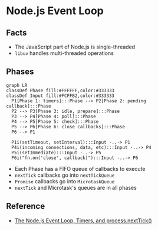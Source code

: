# Node.js Event Loop

## Facts

- The JavaScript part of Node.js is single-threaded
- `libuv` handles multi-threaded operations

## Phases

```mermaid
graph LR
classDef Phase fill:#FFFFFF,color:#333333
classDef Input fill:#FCFFB2,color:#333333
  P1[Phase 1: timers]:::Phase --> P2[Phase 2: pending callback]:::Phase
  P2 --> P3[Phase 3: idle, prepare]:::Phase
  P3 --> P4[Phase 4: poll]:::Phase
  P4 --> P5[Phase 5: check]:::Phase
  P5 --> P6[Phase 6: close callbacks]:::Phase
  P6 --> P1
  
  P1i(setTimeout, setInterval):::Input -..-> P1
  P4i(incoming connections, data, etc):::Input -..-> P4
  P5i(setImmediate):::Input -..-> P5
  P6i("fn.on('close', callback)"):::Input -..-> P6
```

- Each Phase has a FIFO queue of callbacks to execute
- `nextTick` callbacks go into `nextTickQueue`
- `Promise` callbacks go into `MicrotaskQueue`
- `nextTick` and Microtask's queues are in all phases

## Reference

- [The Node.js Event Loop, Timers, and process.nextTick()](https://nodejs.org/en/docs/guides/event-loop-timers-and-nexttick/)
